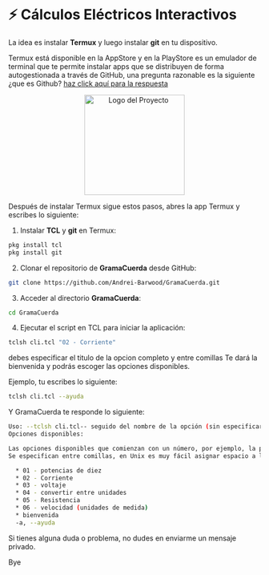 # ⚡ Cálculos Eléctricos Interactivos

La idea es instalar **Termux** y luego instalar **git** en tu dispositivo.

Termux está disponible en la AppStore y en la PlayStore es un emulador de
terminal que te permite instalar apps que se distribuyen de forma autogestionada
a través de GitHub, una pregunta razonable es la siguiente ¿que es Github?
[haz click aquí para la respuesta](https://en.wikipedia.org/wiki/GitHub)



<p align="center">
  <img src="https://termux.dev/assets/globals/home/vim-main_framed.png" alt="Logo del Proyecto" width="200"/>
</p>


Después de instalar Termux sigue estos pasos, 
abres la app Termux y escribes lo siguiente:


1. Instalar **TCL** y **git** en Termux:

```bash
pkg install tcl
pkg install git
```

2. Clonar el repositorio de **GramaCuerda** desde GitHub:

```bash
git clone https://github.com/Andrei-Barwood/GramaCuerda.git
```

3. Acceder al directorio **GramaCuerda**:

```bash
cd GramaCuerda
```

4. Ejecutar el script en TCL para iniciar la aplicación:

```bash
tclsh cli.tcl "02 - Corriente"
```

debes especificar el titulo de la opcion completo y entre comillas
Te dará la bienvenida y podrás escoger las opciones disponibles. 

Ejemplo, tu escribes lo siguiente:
```bash
tclsh cli.tcl --ayuda
```
Y GramaCuerda te responde lo siguiente:

```bash
Uso: --tclsh cli.tcl-- seguido del nombre de la opción (sin especificar el asterisco)
Opciones disponibles:

Las opciones disponibles que comienzan con un número, por ejemplo, la primera comienza con 'cero-uno espacio guion espacio potencias de diez' etcétera.
Se especifican entre comillas, en Unix es muy fácil asignar espacio a los títulos de los documentos, simplemente especificas el título entre comillas y te permite utilizar un formato más legible.

  * 01 - potencias de diez
  * 02 - Corriente
  * 03 - voltaje
  * 04 - convertir entre unidades
  * 05 - Resistencia
  * 06 - velocidad (unidades de medida)
  * bienvenida
  -a, --ayuda
```



Si tienes alguna duda o problema, no dudes en enviarme un mensaje privado.


Bye

